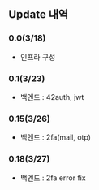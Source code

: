 ## Update 내역

### 0.0(3/18)
- 인프라 구성
### 0.1(3/23)
- 백엔드 : 42auth, jwt
### 0.15(3/26)
- 백엔드 : 2fa(mail, otp)
### 0.18(3/27)
- 백엔드 : 2fa error fix
